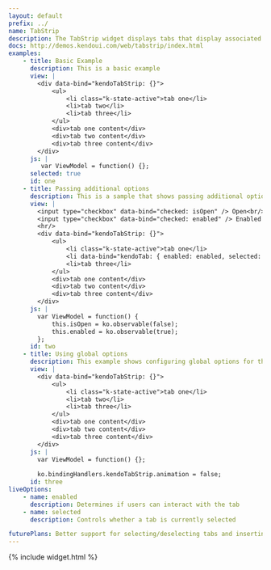 ```yaml
---
layout: default
prefix: ../
name: TabStrip
description: The TabStrip widget displays tabs that display associated content when selected.
docs: http://demos.kendoui.com/web/tabstrip/index.html
examples:
    - title: Basic Example
      description: This is a basic example
      view: |
        <div data-bind="kendoTabStrip: {}">
            <ul>
                <li class="k-state-active">tab one</li>
                <li>tab two</li>
                <li>tab three</li>
            </ul>
            <div>tab one content</div>
            <div>tab two content</div>
            <div>tab three content</div>
        </div>
      js: |
         var ViewModel = function() {};
      selected: true
      id: one
    - title: Passing additional options
      description: This is a sample that shows passing additional options in the data-bind attribute
      view: |
        <input type="checkbox" data-bind="checked: isOpen" /> Open<br/>
        <input type="checkbox" data-bind="checked: enabled" /> Enabled
        <hr/>
        <div data-bind="kendoTabStrip: {}">
            <ul>
                <li class="k-state-active">tab one</li>
                <li data-bind="kendoTab: { enabled: enabled, selected: isOpen }">tab two</li>
                <li>tab three</li>
            </ul>
            <div>tab one content</div>
            <div>tab two content</div>
            <div>tab three content</div>
        </div>
      js: |
        var ViewModel = function() {
            this.isOpen = ko.observable(false);
            this.enabled = ko.observable(true);
        };
      id: two
    - title: Using global options
      description: This example shows configuring global options for this widget
      view: |
        <div data-bind="kendoTabStrip: {}">
            <ul>
                <li class="k-state-active">tab one</li>
                <li>tab two</li>
                <li>tab three</li>
            </ul>
            <div>tab one content</div>
            <div>tab two content</div>
            <div>tab three content</div>
        </div>
      js: |
        var ViewModel = function() {};
        
        ko.bindingHandlers.kendoTabStrip.animation = false;
      id: three
liveOptions:
    - name: enabled
      description: Determines if users can interact with the tab
    - name: selected
      description: Controls whether a tab is currently selected

futurePlans: Better support for selecting/deselecting tabs and inserting/removing tabs.
---
```


{% include widget.html %}
